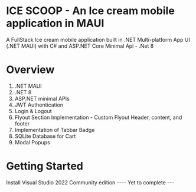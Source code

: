 # ICE SCOOP - An Ice cream mobile application in MAUI
A FullStack Ice cream mobile application built in .NET Multi-platform App UI (.NET MAUI) with C# and ASP.NET Core Minimal Api - .Net 8

# Overview
1. .NET MAUI
2. .NET 8
3. ASP.NET minimal APIs
4. JWT Authentication
5. Login & Logout
6. Flyout Section Implementation - Custom Flyout Header, content, and footer
7. Implementation of Tabbar Badge
8. SQLite Database for Cart
9. Modal Popups

# Getting Started
Install Visual Studio 2022 Community edition
---- Yet to complete ---
